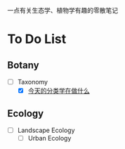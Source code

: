 
一点有关生态学、植物学有趣的零散笔记

# To Do List

## Botany

- [ ] Taxonomy
    - [x] [今天的分类学在做什么](/Taxonomy-Introduction.md)

## Ecology

- [ ] Landscape Ecology
    - [ ] Urban Ecology
